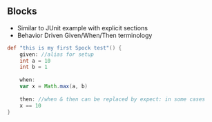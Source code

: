 ## Blocks
- Similar to JUnit example with explicit sections
- Behavior Driven Given/When/Then terminology
```groovy
def "this is my first Spock test"() {
    given: //alias for setup
    int a = 10
    int b = 1
    
    when:
    var x = Math.max(a, b)
    
    then: //when & then can be replaced by expect: in some cases
    x == 10
}
```
